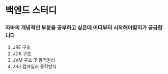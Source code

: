 # 백엔드 스터디

### 자바의 개념적인 부분을 공부하고 싶은데 어디부터 시작해야할지가 궁금합니다
1. JRE 구조
2. JDK 구조
3. JVM 구조 및 동작원리
4. 자바 컴파일러 동작방식
